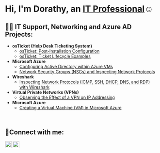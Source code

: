 <h1>Hi, I'm Dorathy, an <a href="https://linkedin.com/in/dorathyofoha">IT Professional</a>☺</h1>

<h2>👨‍💻 IT Support, Networking and Azure AD Projects:</h2>

- <b>osTicket (Help Desk Ticketing System)</b>
  - [osTicket: Post-Installation Configuration](https://github.com/dorathyofoha/osticket-post-install-config)
  - [osTicket: Ticket Lifecycle Examples](https://github.com/dorathyofoha/ticket-lifecycle)
- <b>Microsoft Azure</b>
  - [Configuring Active Directory within Azure VMs](https://github.com/dorathyofoha/configure-ad)
  - [Network Security Groups (NSGs) and Inspecting Network Protocols](https://github.com/dorathyofoha/azure-network-protocols)
- <b>Wireshark</b>
  - [Inspecting Network Protocols (ICMP, SSH, DHCP, DNS, and RDP) with Wireshark](https://github.com/MonicaMuller/wireshark-network-protocols)
- <b>Virtual Private Networks (VPNs)</b>
  - [Observing the Effect of a VPN on IP Addressing](https://github.com/MonicaMuller/vpn-usage)
- <b>Microsoft Azure</b>
  - [Creating a Virtual Machine (VM) in Microsoft Azure](https://github.com/MonicaMuller/create-azure-vm)
<br />

<h2>🤳Connect with me:</h2>


[<img align="left" alt="dorathyofoha | LinkedIn" width="22px" src="https://cdn.jsdelivr.net/npm/simple-icons@v3/icons/linkedin.svg" />][linkedin]
[<img align="left" alt="dorathyofoha | Instagram" width="22px" src="https://cdn.jsdelivr.net/npm/simple-icons@v3/icons/instagram.svg" />][instagram]

[instagram]: https://www.instagram.com/dorathyofoha
[linkedin]: https://linkedin.com/in/dorathyofoha
